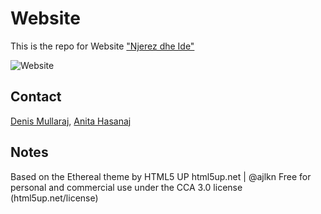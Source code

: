 # Website
This is the repo for Website ["Njerez dhe Ide"](http://www.njerezdheide.com/)


![Website](website.png) 


## Contact
[Denis Mullaraj](https://github.com/denismullaraj), [Anita Hasanaj](https://web.facebook.com/buddhaforever7)


## Notes

Based on the Ethereal theme by HTML5 UP
html5up.net | @ajlkn
Free for personal and commercial use under the CCA 3.0 license (html5up.net/license)
